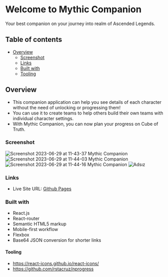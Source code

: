 # Welcome to Mythic Companion

Your best companion on your journey into realm of Ascended Legends.

## Table of contents

- [Overview](#overview)
  - [Screenshot](#screenshot)
  - [Links](#links)
  - [Built with](#built-with)
  - [Tooling](#tooling)

## Overview

- This companion application can help you see details of each character without the need of unlocking or progressing them!
- You can use it to create teams to help others build their own teams with individual character settings.
- With Mythic Companion, you can now plan your progress on Cube of Truth.

### Screenshot

![Screenshot 2023-06-29 at 11-43-37 Mythic Companion](https://github.com/enesceylan/mythic-companion/assets/48354258/f190bd7d-ca55-4d62-af32-36c00bcd231c)
![Screenshot 2023-06-29 at 11-44-03 Mythic Companion](https://github.com/enesceylan/mythic-companion/assets/48354258/a2e75787-f8b2-4892-8732-9152027eba88)
![Screenshot 2023-06-29 at 11-44-16 Mythic Companion](https://github.com/enesceylan/mythic-companion/assets/48354258/010165d0-0ac7-4e21-9565-d6cd3a0c8b91)
![Adsız](https://github.com/enesceylan/mythic-companion/assets/48354258/7078a99c-ec21-4e60-b008-fc24ad50bdc3)

### Links

- Live Site URL: [Github Pages](https://enesceylan.github.io/mythic-companion/)

### Built with

- React.js
- React-router
- Semantic HTML5 markup
- Mobile-first workflow
- Flexbox
- Base64 JSON conversion for shorter links

#### Tooling

- https://react-icons.github.io/react-icons/
- https://github.com/rstacruz/nprogress
